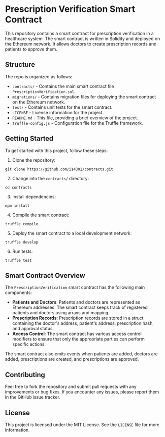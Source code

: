 # Prescription Verification Smart Contract

This repository contains a smart contract for prescription verification in a healthcare system. The smart contract is written in Solidity and deployed on the Ethereum network. It allows doctors to create prescription records and patients to approve them.

## Structure

The repo is organized as follows:

- `contracts/` - Contains the main smart contract file `PrescriptionVerification.sol`.
- `migrations/` - Contains migration files for deploying the smart contract on the Ethereum network.
- `test/` - Contains unit tests for the smart contract.
- `LICENSE` - License information for the project.
- `README.md` - This file, providing a brief overview of the project.
- `truffle-config.js` - Configuration file for the Truffle framework.

## Getting Started

To get started with this project, follow these steps:

1. Clone the repository:

``git clone https://github.com/is4302/contracts.git``


2. Change into the `contracts/` directory:

``cd contracts``


3. Install dependencies:

```
npm install
```


4. Compile the smart contract:

```
truffle compile
```


5. Deploy the smart contract to a local development network:

```
truffle develop
```


6. Run tests:

```
truffle test
```


## Smart Contract Overview

The `PrescriptionVerification` smart contract has the following main components:

- **Patients and Doctors**: Patients and doctors are represented as Ethereum addresses. The smart contract keeps track of registered patients and doctors using arrays and mapping.
- **Prescription Records**: Prescription records are stored in a struct containing the doctor's address, patient's address, prescription hash, and approval status.
- **Access Control**: The smart contract has various access control modifiers to ensure that only the appropriate parties can perform specific actions.

The smart contract also emits events when patients are added, doctors are added, prescriptions are created, and prescriptions are approved.

## Contributing

Feel free to fork the repository and submit pull requests with any improvements or bug fixes. If you encounter any issues, please report them in the GitHub issue tracker.

## License

This project is licensed under the MIT License. See the `LICENSE` file for more information.
